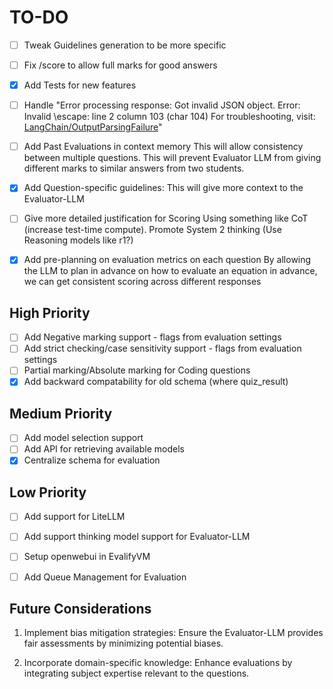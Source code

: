 # TO-DO

- [ ] Tweak Guidelines generation to be more specific
- [ ] Fix /score to allow full marks for good answers
- [x] Add Tests for new features
- [ ] Handle "Error processing response: Got invalid JSON object. Error: Invalid \escape: line 2 column 103 (char 104)
  For troubleshooting,
  visit: [LangChain/OutputParsingFailure](https://python.langchain.com/docs/troubleshooting/errors/OUTPUT_PARSING_FAILURE)"
- [ ] Add Past Evaluations in context memory
  This will allow consistency between multiple questions.
  This will prevent Evaluator LLM from giving different marks to similar answers from two students.
- [x] Add Question-specific guidelines:
  This will give more context to the Evaluator-LLM
- [ ] Give more detailed justification for Scoring
  Using something like CoT (increase test-time compute). Promote System 2 thinking
  (Use Reasoning models like r1?)

- [x] Add pre-planning on evaluation metrics on each question
  By allowing the LLM to plan in advance on how to evaluate an equation in advance,
  we can get consistent scoring across different responses

## High Priority

- [ ] Add Negative marking support - flags from evaluation settings
- [ ] Add strict checking/case sensitivity support - flags from evaluation settings
- [ ] Partial marking/Absolute marking for Coding questions
- [x] Add backward compatability for old schema (where quiz_result)

## Medium Priority

- [ ] Add model selection support
- [ ] Add API for retrieving available models
- [x] Centralize schema for evaluation

## Low Priority

- [ ] Add support for LiteLLM
- [ ] Add support thinking model support for Evaluator-LLM
- [ ] Setup openwebui in EvalifyVM
- [ ] Add Queue Management for Evaluation


## Future Considerations

1. Implement bias mitigation strategies:
   Ensure the Evaluator-LLM provides fair assessments by minimizing potential biases.

2. Incorporate domain-specific knowledge:
   Enhance evaluations by integrating subject expertise relevant to the questions.

